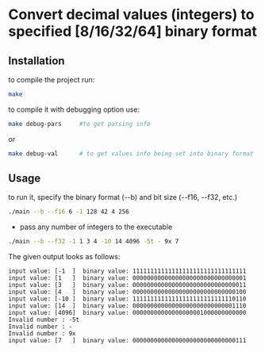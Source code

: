 # Convert decimal values (integers) to specified [8/16/32/64] binary format

## Installation

to compile the project run:
```bash
make
```

to compile it with debugging option use:
```bash
make debug-pars		#to get parsing info
```
or
```bash
make debug-val		# to get values info being set into binary format
```

## Usage

to run it, specify the binary format (--b) and bit size (--f16, --f32, etc.)
```bash
./main --b --f16 6 -1 128 42 4 256
```

- pass any number of integers to the executable

```bash
./main --b --f32 -1 1 3 4 -10 14 4096 -5t - 9x 7
```

The given output looks as follows:
```
input value: [-1  ]  binary value: 11111111111111111111111111111111
input value: [1   ]  binary value: 00000000000000000000000000000001
input value: [3   ]  binary value: 00000000000000000000000000000011
input value: [4   ]  binary value: 00000000000000000000000000000100
input value: [-10 ]  binary value: 11111111111111111111111111110110
input value: [14  ]  binary value: 00000000000000000000000000001110
input value: [4096]  binary value: 00000000000000000001000000000000
Invalid number : -5t
Invalid number : -
Invalid number : 9x
input value: [7   ]  binary value: 00000000000000000000000000000111
```
